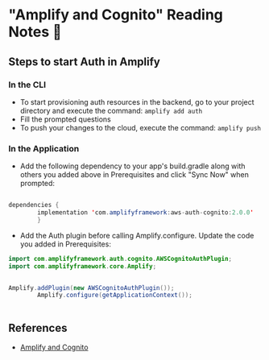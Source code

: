 # "Amplify and Cognito" Reading Notes 📖

## Steps to start Auth in Amplify

### In the CLI 

- To start provisioning auth resources in the backend, go to your project directory and execute the command: `amplify add auth`
- Fill the prompted questions
- To push your changes to the cloud, execute the command: `amplify push`

### In the Application

- Add the following dependency to your app's build.gradle along with others you added above in Prerequisites and click "Sync Now" when prompted:

```java

dependencies {
        implementation 'com.amplifyframework:aws-auth-cognito:2.0.0'
        }
```

- Add the Auth plugin before calling Amplify.configure. Update the code you added in Prerequisites:

```java
import com.amplifyframework.auth.cognito.AWSCognitoAuthPlugin;
import com.amplifyframework.core.Amplify;


Amplify.addPlugin(new AWSCognitoAuthPlugin());
        Amplify.configure(getApplicationContext());
        
```

## References 
- [Amplify and Cognito](https://docs.amplify.aws/lib/auth/getting-started/q/platform/android/)